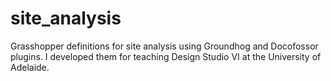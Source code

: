 # site_analysis
Grasshopper definitions for site analysis using Groundhog and Docofossor plugins. I developed them for teaching Design Studio VI at the University of Adelaide.

